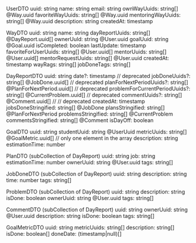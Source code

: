 UserDTO
uuid: string
name: string
email: string
ownWayUuids: string[] @Way.uuid
favoriteWayUuids: string[] @Way.uuid
mentoringWayUuids: string[] @Way.uuid
description: string
createdAt: timestamp

WayDTO
uuid: string
name: string
dayReportUuids: string[] @DayReport.uuid[]
ownerUuId: string @User.uuid
goalUuid: string @Goal.uuid
isCompleted: boolean
lastUpdate: timestamp
favoriteForUserUuids: string[] @User.uuid[]
mentorUuids: string[] @User.uuid[]
mentorRequestUuids: string[] @User.uuid
createdAt: timestamp
wayRags: string[]
jobDoneTags: string[]

DayReportDTO
uuid: string
date?: timestamp // deprecated
jobDoneUuids?: string[] @JobDone.uuid[] // deprecated
planForNextPeriodUuids?: string[] @PlanForNextPeriod.uuid[] // deprecated
problemForCurrentPeriodUuids?: string[] @CurrentProblem.uuid[] // deprecated
commentUuids?: string[] @Comment.uuid[] // // deprecated
createdAt: timestamp
jobsDoneStringified: string[] @JobDone
plansStringified: string[] @PlanForNextPeriod
problemsStringified: string[] @CurrentProblem
commentsStringified: string[] @Comment
isDayOff: boolean

GoalDTO
uuid: string
studentUuid: string @UserUuid
metricUuids: string[] @GoalMetric.uuid[] // only one element in the array
description: string
estimationTime: number

PlanDTO (subCollection of DayReport)
uuid: string
job: string
estimationTime: number
ownerUuid: string @User.uuid
tags: string[]

JobDoneDTO (subCollection of DayReport)
uuid: string
description: string
time: number
tags: string[]

ProblemDTO (subCollection of DayReport)
uuid: string
description: string
isDone: boolean
ownerUuid: string @User.uuid
tags: string[]

CommentDTO (subCollection of DayReport)
uuid: string
ownerUuid: string @User.uuid
description: string
isDone: boolean
tags: string[]

GoalMetricDTO
uuid: string
metricUuids: string[]
description: string[]
isDone: boolean[]
doneDate: (timestamp|null)[]
